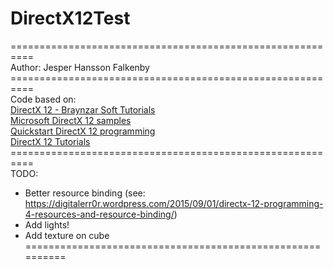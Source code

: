 # DirectX12Test

==========================================================<br/>
 Author: Jesper Hansson Falkenby<br/>
==========================================================<br/>
Code based on:<br/>
[DirectX 12 - Braynzar Soft Tutorials](http://www.braynzarsoft.net/viewtutorial/q16390-04-directx-12-braynzar-soft-tutorials)<br/>
[Microsoft DirectX 12 samples](https://github.com/Microsoft/DirectX-Graphics-Samples)<br/>
[Quickstart DirectX 12 programming](https://digitalerr0r.wordpress.com/2015/08/19/quickstart-directx-12-programming/)<br/>
[DirectX 12 Tutorials](http://www.zerotutorials.com/DirectX12/Tutorial02)<br/>
==========================================================<br/>
TODO:<br/>
- Better resource binding (see: https://digitalerr0r.wordpress.com/2015/09/01/directx-12-programming-4-resources-and-resource-binding/)<br/>
- Add lights!<br/>
- Add texture on cube<br/>
==========================================================<br/>
